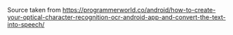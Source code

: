 Source taken from https://programmerworld.co/android/how-to-create-your-optical-character-recognition-ocr-android-app-and-convert-the-text-into-speech/


